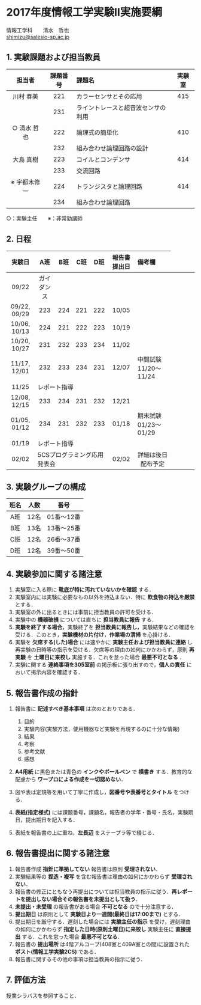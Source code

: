 # 2017年度情報工学実験Ⅱ実施要綱

情報工学科　　清水　哲也  
shimizu@salesio-sp.ac.jp

## 1. 実験課題および担当教員

| 担当者        | 課題番号 | 課題名                             | 実験室 |
|:-------------:|:--------:|:-----------------------------------|:------:|
| 川村 春美     | 221      | カラーセンサとその応用             | 415    |
|               | 231      | ライントレースと超音波センサの利用 |        |
| ○ 清水 哲也  | 222      | 論理式の簡単化                     | 410    |
|               | 232      | 組み合わせ論理回路の設計           |        |
| 大島 真樹     | 223      | コイルとコンデンサ                 | 414    |
|               | 233      | 交流回路                           |        |         
| ※ 宇都木修一 | 224      | トランジスタと論理回路             | 414    |
|               | 234      | 組み合わせ論理回路                 |    　  |

○：実験主任　　※：非常勤講師

## 2. 日程

| 実験日       | A班 | B班 | C班 | D班 | 報告書提出日 | 備考欄 |
|:------------:|:---:|:---:|:---:|:---:|:------------:|:-------|
| 09/22        | ガイダンス         ||||              |        |
| 09/22, 09/29 | 223 | 224 | 221 | 222 | 10/05        |        |
| 10/06, 10/13 | 224 | 221 | 222 | 223 | 10/19        |        |
| 10/20, 10/27 | 231 | 232 | 233 | 234 | 11/02        |        |
| 11/17, 12/01 | 232 | 233 | 234 | 231 | 12/07 | 中間試験 11/20〜11/24 |
| 11/25         <td colspan=4>レポート指導 |||
| 12/08, 12/15 | 233 | 234 | 231 | 232 | 12/21        |  |
| 01/05, 01/12 | 234 | 231 | 232 | 233 | 01/18 | 期末試験 01/23〜01/29 |
| 01/19         <td colspan=4>レポート指導      　　　　  |||
| 02/02         <td colspan=4>5CSプログラミング応用発表会 | 02/02 | 詳細は後日配布予定 |

## 3. 実験グループの構成

| 班名 | 人数 | 番号       |
|:----:|:----:|:----------:|
| A班  | 12名 | 01番〜12番 |
| B班  | 13名 | 13番〜25番 |
| C班  | 12名 | 26番〜37番 |
| D班  | 12名 | 39番〜50番 |

## 4. 実験参加に関する諸注意

1.  実験室に入る際に **靴底が特に汚れていないかを確認** する．
2.  実験室内には実験に必要なもの以外を持込まない．特に **飲食物の持込を厳禁** とする．
3.  実験室の外に出るときには事前に担当教員の許可を受ける．
4.  実験中の **機器破損** については直ちに **担当教員に報告** する．
5.  **実験を終了する場合**，実験終了を **担当教員に報告し**，実験結果などの確認を受ける．このとき，**実験機材の片付け**，**作業場の清掃** を心掛ける．
6.  実験を **欠席する(した)場合** には速やかに **実験主任および担当教員に連絡** し再実験の日時等の指示を受ける．欠席等の理由の如何にかかわらず，原則 **再実験** を **土曜日に来校し** 実施する．これを怠った場合 **最悪不可となる** ．
7.  実験に関する **連絡事項を305室前** の掲示板に張り出すので，**個人の責任** において掲示内容を確認する．


## 5. 報告書作成の指針

1.  報告書に **記述すべき基本事項** は次のとおりである．
    1.  目的
    2.  実験内容(実験方法，使用機器など実験を再現するのに十分な情報)
    3.  結果
    4.  考察
    5.  参考文献
    6.  感想

2.  **A4用紙** に黒色または青色の **インクやボールペン** で **横書き** する．教育的な配慮から **ワープロによる作成を一切認めない**．
3.  図や表は定規等を用いて丁寧に作成し，**図番号や表番号とタイトル** をつける．
4.  **表紙(指定様式)** には課題番号，課題名，報告者の学年・番号・氏名，実験期日，提出期日を記入する．
5.  表紙を報告書の上に重ね，**左長辺** をステープラ等で綴じる．

## 6. 報告書提出に関する諸注意

1.  報告書作成 **指針に準拠してない** 報告書は原則 **受理されない**．
2.  実験結果等の **捏造・複写** を含む報告書は理由の如何にかかわらず **受理されない**．
3.  報告書の修正にともなう再提出については担当教員の指示に従う．**再レポートを提出しない場合その報告書を未提出として扱う**．
4.  **未提出・未受理** の報告書がある場合 **不可となる** ので十分注意する．
5.  **提出期日** は原則として **実験日より一週間(最終日は17:00まで)** とする．
6.  提出期日を厳守する．遅刻した場合には **実験主任の指示** を受け，遅刻理由の如何にかかわらず **指定した日時(原則土曜日)に来校し** 実験主任に **直接提出** する．これを怠った場合 **最悪不可となる**．
7.  報告書の **提出場所** は4階アルコープ(408室と409A室との間)に設置された **ポスト(情報工学実験2CS)** である．
8.  報告書に関するその他の事項は担当教員の指示に従う．

## 7. 評価方法

授業シラバスを参照すること．
